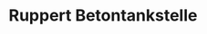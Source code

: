 ---
title: "Ruppert Betontankstelle"
url: /gossmannsdorf/ruppert-betontankstelle/
shop: Baustoffe
---